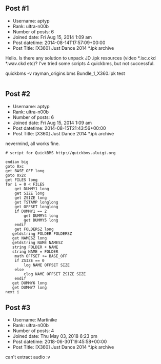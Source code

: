 ## Post #1
- Username: aptyp
- Rank: ultra-n00b
- Number of posts: 6
- Joined date: Fri Aug 15, 2014 1:09 am
- Post datetime: 2014-08-14T17:57:09+00:00
- Post Title: [X360] Just Dance 2014 *.ipk archive

Hello. Is there any solution to unpack JD .ipk resources (video *.isc.ckd *.wav.ckd etc)? I've tried some scripts 4 quickbms, but not successful.

quickbms -v rayman_origins.bms Bundle_1_X360.ipk test

```

```
## Post #2
- Username: aptyp
- Rank: ultra-n00b
- Number of posts: 6
- Joined date: Fri Aug 15, 2014 1:09 am
- Post datetime: 2014-08-15T21:43:56+00:00
- Post Title: [X360] Just Dance 2014 *.ipk archive

nevermind, all works fine.

```
# script for QuickBMS http://quickbms.aluigi.org

endian big
goto 0xc
get BASE_OFF long
goto 0x2c
get FILES long
for i = 0 < FILES
    get DUMMY1 long
    get SIZE long
    get ZSIZE long
    get TSTAMP longlong
    get OFFSET longlong
    if DUMMY1 == 2
        get DUMMY4 long
        get DUMMY5 long
    endif
    get FOLDERSZ long
   getdstring FOLDER FOLDERSZ
   get NAMESZ long
   getdstring NAME NAMESZ
   string FOLDER + NAME
   string NAME = FOLDER
    math OFFSET += BASE_OFF
    if ZSIZE == 0
        log NAME OFFSET SIZE
    else
        clog NAME OFFSET ZSIZE SIZE
    endif
   get DUMMY6 long
   get DUMMY7 long
next i

```
## Post #3
- Username: Martinike
- Rank: ultra-n00b
- Number of posts: 4
- Joined date: Thu May 03, 2018 6:23 pm
- Post datetime: 2018-06-30T19:45:58+00:00
- Post Title: [X360] Just Dance 2014 *.ipk archive

can't extract audio :v
